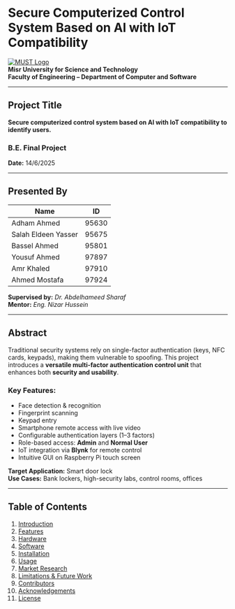 # Secure Computerized Control System Based on AI with IoT Compatibility

[![MUST Logo](https://via.placeholder.com/150x150.png?text=MUST+Logo)](#)  
**Misr University for Science and Technology**  
**Faculty of Engineering – Department of Computer and Software**

---

## Project Title
**Secure computerized control system based on AI with IoT compatibility to identify users.**

### B.E. Final Project  
**Date:** 14/6/2025

---

## Presented By
| Name                | ID     |
|---------------------|--------|
| Adham Ahmed         | 95630  |
| Salah Eldeen Yasser | 95675  |
| Bassel Ahmed        | 95801  |
| Yousuf Ahmed        | 97897  |
| Amr Khaled          | 97910  |
| Ahmed Mostafa       | 97924  |

**Supervised by:** *Dr. Abdelhameed Sharaf*  
**Mentor:** *Eng. Nizar Hussein*

---

## Abstract

Traditional security systems rely on single-factor authentication (keys, NFC cards, keypads), making them vulnerable to spoofing. This project introduces a **versatile multi-factor authentication control unit** that enhances both **security and usability**.

### Key Features:
- Face detection & recognition
- Fingerprint scanning
- Keypad entry
- Smartphone remote access with live video
- Configurable authentication layers (1–3 factors)
- Role-based access: **Admin** and **Normal User**
- IoT integration via **Blynk** for remote control
- Intuitive GUI on Raspberry Pi touch screen

**Target Application:** Smart door lock  
**Use Cases:** Bank lockers, high-security labs, control rooms, offices

---

## Table of Contents

1. [Introduction](#introduction)
2. [Features](#features)
3. [Hardware](#hardware)
4. [Software](#software)
5. [Installation](#installation)
6. [Usage](#usage)
7. [Market Research](#market-research)
8. [Limitations & Future Work](#limitations--future-work)
9. [Contributors](#contributors)
10. [Acknowledgements](#acknowledgements)
11. [License](#license)

